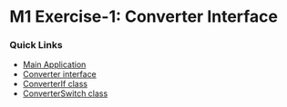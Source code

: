 # M1 Exercise-1: Converter Interface

### Quick Links
* [Main Application](https://github.com/profjjk/jordan_kelly_java/blob/main/M1-Challenge-Jordan-Kelly/ConverterInterface/src/main/java/com/company/ConverterApplication.java)
* [Converter interface](https://github.com/profjjk/jordan_kelly_java/blob/main/M1-Challenge-Jordan-Kelly/ConverterInterface/src/main/java/com/company/interfaces/Converter.java)
* [ConverterIf class](https://github.com/profjjk/jordan_kelly_java/blob/main/M1-Challenge-Jordan-Kelly/ConverterInterface/src/main/java/com/company/ConverterIf.java)
* [ConverterSwitch class](https://github.com/profjjk/jordan_kelly_java/blob/main/M1-Challenge-Jordan-Kelly/ConverterInterface/src/main/java/com/company/ConverterSwitch.java)
